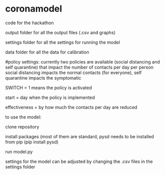 # coronamodel
code for the hackathon

output folder for all the output files (.csv and graphs)

settings folder for all the settings for running the model

data folder for all the data for calibration

#policy settings:
currently two policies are available (social distancing and self quarantine) that impact the number of contacts per day per person
social distancing impacts the normal contacts (for everyone), self quarantine impacts the symptomatic

SWITCH = 1 means the policy is activated

start = day when the policy is implemented

effectiveness = by how much the contacts per day are reduced

to use the model:

clone repository

install packages (most of them are standard, pysd needs to be installed from pip (pip install pysd)

run model.py

settings for the model can be adjusted by changing the .csv files in the settings folder
